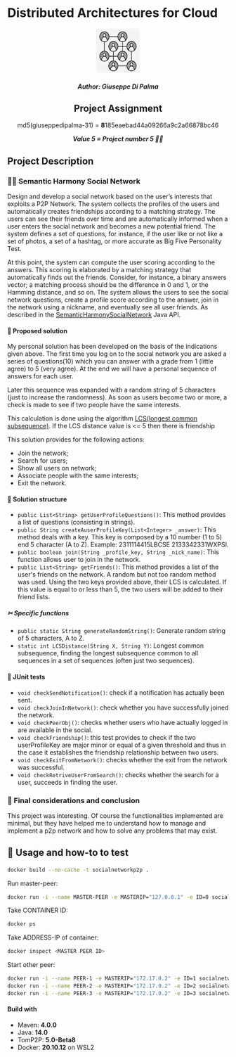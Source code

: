 # Distributed Architectures for Cloud

<div align="center">
    <img src="socialN.png" alt="Logo" width="100" height="100">
</a>

##### Author: Giuseppe Di Palma

## Project Assignment

md5(giuseppedipalma-31) = **8**185eaebad44a09266a9c2a66878bc46

***Value 5 = Project number 5 🤦‍♂️***

</div>

## Project Description

### 👨‍🏫 Semantic Harmony Social Network

Design and develop a social network based on the user’s interests that exploits a P2P Network. The system collects the profiles of the users and automatically creates friendships according to a matching strategy. The users can see their friends over time and are automatically informed when a user enters the social network and becomes a new potential friend. The system defines a set of questions, for instance, if the user like or not like a set of photos, a set of a hashtag, or more accurate as Big Five Personality Test.

At this point, the system can compute the user scoring according to the answers. This scoring is elaborated by a matching strategy that automatically finds out the friends. Consider, for instance, a binary answers vector; a matching process should be the difference in 0 and 1, or the Hamming distance, and so on. The system allows the users to see the social network questions, create a profile score according to the answer, join in the network using a nickname, and eventually see all user friends. As described in the [SemanticHarmonySocialNetwork](https://github.com/spagnuolocarmine/distributedsystems_class_2020/blob/master/homework/SemanticHarmonySocialNetwork.java) Java API.

#### 🚀 Proposed solution

My personal solution has been developed on the basis of the indications given above. The first time you log on to the social network you are asked a series of questions(10) which you can answer with a grade from 1 (little agree) to 5 (very agree). At the end we will have a personal sequence of answers for each user.

Later this sequence was expanded with a random string of 5 characters (just to increase the randomness).
As soon as users become two or more, a check is made to see if two people have the same interests.

This calculation is done using the algorithm [LCS(longest common subsequence)](https://en.wikipedia.org/wiki/Longest_common_subsequence_problem).
If the LCS distance value is <= 5 then there is friendship

This solution provides for the following actions:

- Join the network;
- Search for users;
- Show all users on network;
- Associate people with the same interests;
- Exit the network.

#### 🧰 Solution structure

- `public List<String> getUserProfileQuestions()`: This method provides a list of questions (consisting in strings).
- `public String createAuserProfileKey(List<Integer> _answer)`: This method deals with a key. This key is composed by a 10 number (1 to 5) end 5 character (A to Z). Example: 2311114415LBCSE 2133342331WXPSI.
- `public boolean join(String _profile_key, String _nick_name)`: This function allows user to join in the network.
- `public List<String> getFriends()`: This method provides a list of the user's friends on the network. A random but not too random method was used. Using the two keys provided above, their LCS is calculated. If this value is equal to or less than 5, the two users will be added to their friend lists.

##### ✂ Specific functions

- `public static String generateRandomString()`: Generate random string of 5 characters, A to Z.
- `static int LCSDistance(String X, String Y)`: Longest common subsequence, finding the longest subsequence common to all sequences in a set of sequences (often just two sequences).

#### 🧪 JUnit tests

- `void checkSendNotification()`: check if a notification has actually been sent.
- `void checkJoinInNetwork()`: check whether you have successfully joined the network.
- `void checkPeerObj()`: checks whether users who have actually logged in are available in the social.
- `void checkFriendship()`:  this test provides to check if the two userProfileKey are major minor or equal of a given threshold and thus in the case it establishes the friendship relationship between two users.
- `void checkExitFromNetwork()`: checks whether the exit from the network was successful.
- `void checkRetriveUserFromSearch()`: checks whether the search for a user, succeeds in finding the user.

### 📜 Final considerations and conclusion

This project was interesting. Of course the functionalities implemented are minimal, but they have helped me to understand how to manage and implement a p2p network and how to solve any problems that may exist.

## 🐲 Usage and how-to to test

```bash
docker build --no-cache -t socialnetworkp2p .
```

Run master-peer:

```bash
docker run -i --name MASTER-PEER -e MASTERIP="127.0.0.1" -e ID=0 socialnetworkp2p
```

Take CONTAINER ID:

```bash
docker ps
```

Take ADDRESS-IP of container:

```bash
docker inspect <MASTER PEER ID>
```

Start other peer:

```bash
docker run -i --name PEER-1 -e MASTERIP="172.17.0.2" -e ID=1 socialnetworkp2p
docker run -i --name PEER-2 -e MASTERIP="172.17.0.2" -e ID=2 socialnetworkp2p
docker run -i --name PEER-3 -e MASTERIP="172.17.0.2" -e ID=3 socialnetworkp2p
```

#### Build with

- Maven: **4.0.0**
- Java: **14.0**
- TomP2P: **5.0-Beta8**
- Docker: **20.10.12** on WSL2
